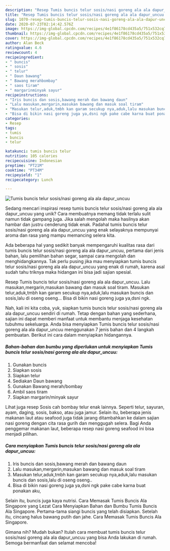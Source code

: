 ```yaml
---
description: "Resep Tumis buncis telur sosis/nasi goreng ala ala dapur_uncuu yang Menggugah Selera"
title: "Resep Tumis buncis telur sosis/nasi goreng ala ala dapur_uncuu yang Menggugah Selera"
slug: 1070-resep-tumis-buncis-telur-sosis-nasi-goreng-ala-ala-dapur-uncuu-yang-menggugah-selera
date: 2020-07-23T02:14:42.576Z
image: https://img-global.cpcdn.com/recipes/4e1f86178cd435a5/751x532cq70/tumis-buncis-telur-sosisnasi-goreng-ala-ala-dapur_uncuu-foto-resep-utama.jpg
thumbnail: https://img-global.cpcdn.com/recipes/4e1f86178cd435a5/751x532cq70/tumis-buncis-telur-sosisnasi-goreng-ala-ala-dapur_uncuu-foto-resep-utama.jpg
cover: https://img-global.cpcdn.com/recipes/4e1f86178cd435a5/751x532cq70/tumis-buncis-telur-sosisnasi-goreng-ala-ala-dapur_uncuu-foto-resep-utama.jpg
author: Alan Beck
ratingvalue: 4.6
reviewcount: 4
recipeingredient:
- " buncis"
- " sosis"
- " telur"
- " Daun bawang"
- " Bawang merahbombay"
- " saos tiram"
- " margarinminyak sayur"
recipeinstructions:
- "Iris buncis dan sosis,bawang merah dan bawang daun"
- "Lalu masukan,mergarin,masukan bawang dan masuk soal tiram"
- "Masukan telur,aduk,tmbh kan garam secukup nya,aduk,lalu masukan buncis dan sosis,lalu di oseng oseng.."
- "Bisa di bikin nasi goreng juga ya,dsni ngk pake cabe karna buat ponakan aku,"
categories:
- Resep
tags:
- tumis
- buncis
- telur

katakunci: tumis buncis telur 
nutrition: 105 calories
recipecuisine: Indonesian
preptime: "PT21M"
cooktime: "PT34M"
recipeyield: "1"
recipecategory: Lunch

---
```



![Tumis buncis telur sosis/nasi goreng ala ala dapur_uncuu](https://img-global.cpcdn.com/recipes/4e1f86178cd435a5/751x532cq70/tumis-buncis-telur-sosisnasi-goreng-ala-ala-dapur_uncuu-foto-resep-utama.jpg)

Sedang mencari inspirasi resep tumis buncis telur sosis/nasi goreng ala ala dapur_uncuu yang unik? Cara membuatnya memang tidak terlalu sulit namun tidak gampang juga. Jika salah mengolah maka hasilnya akan hambar dan justru cenderung tidak enak. Padahal tumis buncis telur sosis/nasi goreng ala ala dapur_uncuu yang enak selayaknya mempunyai aroma dan rasa yang mampu memancing selera kita.

Ada beberapa hal yang sedikit banyak mempengaruhi kualitas rasa dari tumis buncis telur sosis/nasi goreng ala ala dapur_uncuu, pertama dari jenis bahan, lalu pemilihan bahan segar, sampai cara mengolah dan menghidangkannya. Tak perlu pusing jika mau menyiapkan tumis buncis telur sosis/nasi goreng ala ala dapur_uncuu yang enak di rumah, karena asal sudah tahu triknya maka hidangan ini bisa jadi sajian spesial.

Resep Tumis buncis telur sosis/nasi goreng ala ala dapur_uncuu. Lalu masukan,mergarin,masukan bawang dan masuk soal tiram. Masukan telur,aduk,tmbh kan garam secukup nya,aduk,lalu masukan buncis dan sosis,lalu di oseng oseng… Bisa di bikin nasi goreng juga ya,dsni ngk.


Nah, kali ini kita coba, yuk, siapkan tumis buncis telur sosis/nasi goreng ala ala dapur_uncuu sendiri di rumah. Tetap dengan bahan yang sederhana, sajian ini dapat memberi manfaat untuk membantu menjaga kesehatan tubuhmu sekeluarga. Anda bisa menyiapkan Tumis buncis telur sosis/nasi goreng ala ala dapur_uncuu menggunakan 7 jenis bahan dan 4 langkah pembuatan. Berikut ini cara dalam menyiapkan hidangannya.

<!--inarticleads1-->

##### Bahan-bahan dan bumbu yang diperlukan untuk menyiapkan Tumis buncis telur sosis/nasi goreng ala ala dapur_uncuu:

1. Gunakan  buncis
1. Siapkan  sosis
1. Siapkan  telur
1. Sediakan  Daun bawang
1. Gunakan  Bawang merah/bombay
1. Ambil  saos tiram
1. Siapkan  margarin/minyak sayur


Lihat juga resep Sosis cah bombay telur enak lainnya. Seperti telur, sayuran, ayam, daging, sosis, bakso, atau juga jamur. Selain itu, beberapa jenis makanan laut atau seafood juga tidak jarang ditambahkan ke dalam sajian nasi goreng dengan cita rasa gurih dan menggugah selera. Bagi Anda penggemar makanan laut, beberapa resep nasi goreng seafood ini bisa menjadi pilihan. 

<!--inarticleads2-->

##### Cara menyiapkan Tumis buncis telur sosis/nasi goreng ala ala dapur_uncuu:

1. Iris buncis dan sosis,bawang merah dan bawang daun
1. Lalu masukan,mergarin,masukan bawang dan masuk soal tiram
1. Masukan telur,aduk,tmbh kan garam secukup nya,aduk,lalu masukan buncis dan sosis,lalu di oseng oseng..
1. Bisa di bikin nasi goreng juga ya,dsni ngk pake cabe karna buat ponakan aku,


Selain itu, buncis juga kaya nutrisi. Cara Memasak Tumis Buncis Ala Singapore yang Lezat Cara Menyiapkan Bahan dan Bumbu Tumis Buncis Ala Singapore. Pertama-tama siangi buncis yang telah disiapkan. Setelah itu, cincang halus bawang putih dan jahe. Cara Memasak Tumis Buncis Ala Singapore. 

Gimana nih? Mudah bukan? Itulah cara membuat tumis buncis telur sosis/nasi goreng ala ala dapur_uncuu yang bisa Anda lakukan di rumah. Semoga bermanfaat dan selamat mencoba!
